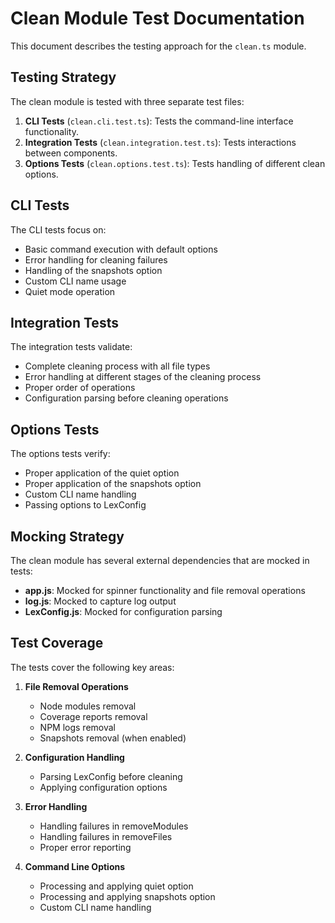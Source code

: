 # Clean Module Test Documentation

This document describes the testing approach for the `clean.ts` module.

## Testing Strategy

The clean module is tested with three separate test files:

1. **CLI Tests** (`clean.cli.test.ts`): Tests the command-line interface functionality.
2. **Integration Tests** (`clean.integration.test.ts`): Tests interactions between components.
3. **Options Tests** (`clean.options.test.ts`): Tests handling of different clean options.

## CLI Tests

The CLI tests focus on:
- Basic command execution with default options
- Error handling for cleaning failures
- Handling of the snapshots option
- Custom CLI name usage
- Quiet mode operation

## Integration Tests

The integration tests validate:
- Complete cleaning process with all file types
- Error handling at different stages of the cleaning process
- Proper order of operations
- Configuration parsing before cleaning operations

## Options Tests

The options tests verify:
- Proper application of the quiet option
- Proper application of the snapshots option
- Custom CLI name handling
- Passing options to LexConfig

## Mocking Strategy

The clean module has several external dependencies that are mocked in tests:

- **app.js**: Mocked for spinner functionality and file removal operations
- **log.js**: Mocked to capture log output
- **LexConfig.js**: Mocked for configuration parsing

## Test Coverage

The tests cover the following key areas:

1. **File Removal Operations**
   - Node modules removal
   - Coverage reports removal
   - NPM logs removal
   - Snapshots removal (when enabled)

2. **Configuration Handling**
   - Parsing LexConfig before cleaning
   - Applying configuration options

3. **Error Handling**
   - Handling failures in removeModules
   - Handling failures in removeFiles
   - Proper error reporting

4. **Command Line Options**
   - Processing and applying quiet option
   - Processing and applying snapshots option
   - Custom CLI name handling 